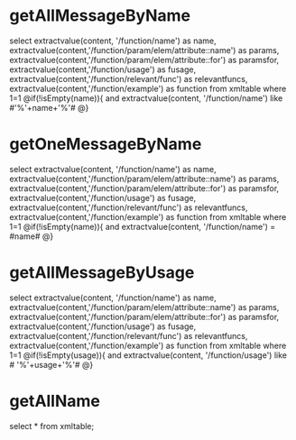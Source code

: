 getAllMessageByName
===
select
extractvalue(content, '/function/name') as name,
extractvalue(content,'/function/param/elem/attribute::name') as params,
extractvalue(content,'/function/param/elem/attribute::for') as paramsfor,
extractvalue(content,'/function/usage') as fusage,
extractvalue(content,'/function/relevant/func') as relevantfuncs,
extractvalue(content,'/function/example') as function from xmltable where 1=1
@if(!isEmpty(name)){
and extractvalue(content, '/function/name') like #'%'+name+'%'#
@}

getOneMessageByName
===
select
extractvalue(content, '/function/name') as name,
extractvalue(content,'/function/param/elem/attribute::name') as params,
extractvalue(content,'/function/param/elem/attribute::for') as paramsfor,
extractvalue(content,'/function/usage') as fusage,
extractvalue(content,'/function/relevant/func') as relevantfuncs,
extractvalue(content,'/function/example') as function from xmltable where 1=1
@if(!isEmpty(name)){
and extractvalue(content, '/function/name') = #name#
@}

getAllMessageByUsage
===
select
extractvalue(content, '/function/name') as name,
extractvalue(content,'/function/param/elem/attribute::name') as params,
extractvalue(content,'/function/param/elem/attribute::for') as paramsfor,
extractvalue(content,'/function/usage') as fusage,
extractvalue(content,'/function/relevant/func') as relevantfuncs,
extractvalue(content,'/function/example') as function from xmltable where 1=1
@if(!isEmpty(usage)){
and extractvalue(content, '/function/usage') like   # '%'+usage+'%'#
@}





getAllName
===
select * from xmltable;

